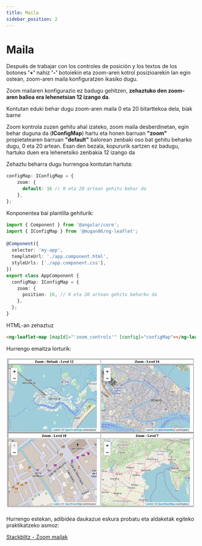 ```yaml
---
title: Maila
sidebar_position: 2
---
```


# Maila

Después de trabajar con los controles de posición y los textos de los botones **'+'** nahiz **'-'** botoiekin eta zoom-aren kotrol posizioarekin lan egin ostean, zoom-aren maila konfiguratzen ikasiko dugu.

Zoom mailaren konfigurazio ez badugu gehitzen, **zehaztuko den zoom-aren balioa era lehenetsian 12 izango da**.

Kontutan eduki behar dugu zoom-aren maila 0 eta 20 bitarttekoa dela, biak barne

Zoom kontrola zuzen gehitu ahal izateko, zoom maila desberdinetan, egin behar duguna da (**IConfigMap**) hartu eta honen barruan **"zoom"** propietatearen barruan **"default"** balorean zenbaki oso bat gehitu beharko dugu, 0 eta 20 artean. Esan den bezala, kopururik sartzen ez badugu, hartuko duen era lehenetsiko zenbakia 12 izango da

Zehaztu beharra dugu hurrengoa kontutan hartuta:

```typescript
configMap: IConfigMap = {
    zoom: {
      default: 16 // 0 eta 20 artean gehitu behar da
    },
};
```

Konponentea bai plantilla gehiturik:

```typescript
import { Component } from '@angular/core';
import { IConfigMap } from '@mugan86/ng-leaflet';

@Component({
  selector: 'my-app',
  templateUrl: './app.component.html',
  styleUrls: ['./app.component.css'],
})
export class AppComponent {
  configMap: IConfigMap = {
    zoom: {
      position: 16, // 0 eta 20 artean gehitu beharko da
    },
  };
}
```

HTML-an zehaztuz

```html
<ng-leaflet-map [mapId]="'zoom_controls'" [config]="configMap"></ng-leaflet>
```

Hurrengo emaitza lorturik:

![Zoom mailak](https://raw.githubusercontent.com/mugan86/i18n-ng-leaflet-doc/master/.gitbook/assets/04-zoom-levels.png)

Hurrengo estekan, adibidea daukazue eskura probatu eta aldaketak egiteko praktikatzeko asmoz:

[Stackblitz - Zoom mailak](https://stackblitz.com/edit/angular-leaflet-zoom-levels?embed=1&file=src/app/app.component.ts&theme=dark)
